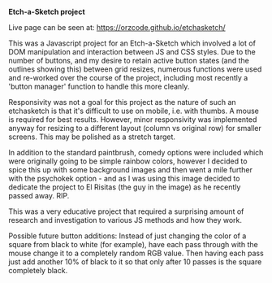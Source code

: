 **Etch-a-Sketch project**

Live page can be seen at: https://orzcode.github.io/etchasketch/

This was a Javascript project for an Etch-a-Sketch which involved a lot of DOM manipulation and interaction between JS and CSS styles. Due to the number of buttons, and my desire to retain active button states (and the outlines showing this) between grid resizes, numerous functions were used and re-worked over the course of the project, including most recently a 'button manager' function to handle this more cleanly.

Responsivity was not a goal for this project as the nature of such an etchasketch is that it's difficult to use on mobile, i.e. with thumbs. A mouse is required for best results. However, minor responsivity was implemented anyway for resizing to a different layout (column vs original row) for smaller screens. This may be polished as a stretch target.

In addition to the standard paintbrush, comedy options were included which were originally going to be simple rainbow colors, however I decided to spice this up with some background images and then went a mile further with the psychokek option - and as I was using this image decided to dedicate the project to El Risitas (the guy in the image) as he recently passed away. RIP.

This was a very educative project that required a surprising amount of research and investigation to various JS methods and how they work.


Possible future button additions:
Instead of just changing the color of a square from black to white (for example), have each pass through with the mouse change it to a completely random RGB value. Then having each pass just add another 10% of black to it so that only after 10 passes is the square completely black.